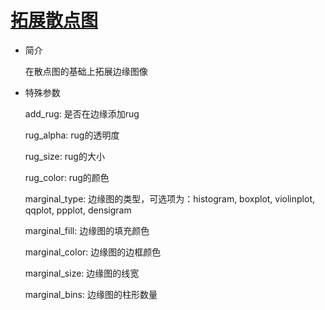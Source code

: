# [拓展散点图](/basic/extended-scatter)

- 简介

  在散点图的基础上拓展边缘图像

- 特殊参数

  add_rug: 是否在边缘添加rug
  
  rug_alpha: rug的透明度
  
  rug_size: rug的大小
  
  rug_color: rug的颜色
  
  marginal_type: 边缘图的类型，可选项为：histogram, boxplot, violinplot, qqplot, ppplot, densigram
  
  marginal_fill: 边缘图的填充颜色
  
  marginal_color: 边缘图的边框颜色
  
  marginal_size: 边缘图的线宽
  
  marginal_bins: 边缘图的柱形数量


